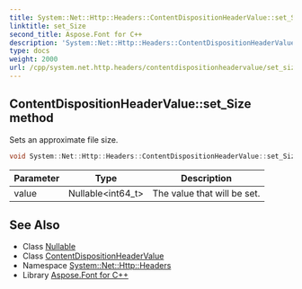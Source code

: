 ```yaml
---
title: System::Net::Http::Headers::ContentDispositionHeaderValue::set_Size method
linktitle: set_Size
second_title: Aspose.Font for C++
description: 'System::Net::Http::Headers::ContentDispositionHeaderValue::set_Size method. Sets an approximate file size in C++.'
type: docs
weight: 2000
url: /cpp/system.net.http.headers/contentdispositionheadervalue/set_size/
---
```

## ContentDispositionHeaderValue::set_Size method


Sets an approximate file size.

```cpp
void System::Net::Http::Headers::ContentDispositionHeaderValue::set_Size(Nullable<int64_t> value)
```


| Parameter | Type | Description |
| --- | --- | --- |
| value | Nullable\<int64_t\> | The value that will be set. |

## See Also

* Class [Nullable](../../../system/nullable/)
* Class [ContentDispositionHeaderValue](../)
* Namespace [System::Net::Http::Headers](../../)
* Library [Aspose.Font for C++](../../../)
